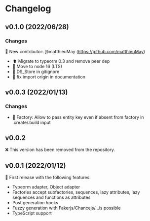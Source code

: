 # Changelog

## v0.1.0 (2022/06/28)

### Changes

🎉 New contributor: @matthieuMay (<https://github.com/matthieuMay>)

* ⬆️ Migrate to typeorm 0.3 and remove peer dep
* 🔧 Move to node 16 (LTS)
* 🙈 DS_Store in gitignore
* 📝 fix import origin in documentation

## v0.0.3 (2022/01/13)

### Changes

* 🚸 Factory: Allow to pass entity key even if absent from factory in .create/.build input

## v0.0.2

❌ This version has been removed from the repository.

## v0.0.1 (2022/01/12)

🎉 First release with the following features:

* Typeorm adapter, Object adapter
* Factories accept subfactories, sequences, lazy attributes, lazy sequences and functions as attributes
* Post generation hooks
* Fuzzy generation with Fakerjs/Chancejs/...is possible
* TypeScript support
